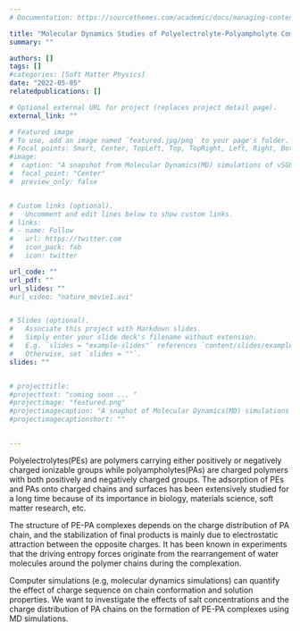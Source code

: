 ```yaml
---
# Documentation: https://sourcethemes.com/academic/docs/managing-content/

title: "Molecular Dynamics Studies of Polyelectrolyte-Polyampholyte Complexes"
summary: ""

authors: []
tags: []
#categories: [Soft Matter Physics]
date: "2022-05-05" 
relatedpublications: []

# Optional external URL for project (replaces project detail page).
external_link: ""

# Featured image
# To use, add an image named `featured.jpg/png` to your page's folder.
# Focal points: Smart, Center, TopLeft, Top, TopRight, Left, Right, BottomLeft, Bottom, BottomRight.
#image: 
#  caption: "A snapshot from Molecular Dynamics(MD) simulations of vSGLT"
#  focal_point: "Center"
#  preview_only: false


# Custom links (optional).
#   Uncomment and edit lines below to show custom links.
# links:
# - name: Follow
#   url: https://twitter.com
#   icon_pack: fab
#   icon: twitter

url_code: ""
url_pdf: ""
url_slides: ""
#url_video: "nature_movie1.avi"


# Slides (optional).
#   Associate this project with Markdown slides.
#   Simply enter your slide deck's filename without extension.
#   E.g. `slides = "example-slides"` references `content/slides/example-slides.md`.
#   Otherwise, set `slides = ""`.
slides: ""


# projecttitle: 
#projecttext: "coming soon ... "
#projectimage: "featured.png"
#projectimagecaption: "A snaphot of Molecular Dynamics(MD) simulations of vSGLT"
#projectimagecaptionshort: ""


---
```


Polyelectrolytes(PEs) are polymers carrying either positively or negatively charged ionizable groups while polyampholytes(PAs) are charged polymers with both positively and negatively charged groups. The adsorption of PEs and PAs onto charged chains and surfaces has been extensively studied for a long time because of its importance in biology, materials science, soft matter research, etc. 

The structure of PE-PA complexes depends on the charge distribution of PA chain, and the stabilization of final products is mainly due to electrostatic attraction between the opposite charges. It has been known in experiments that the driving entropy forces originate from the rearrangement of water molecules around the polymer chains during the complexation. 

Computer simulations (e.g, molecular dynamics simulations) can quantify the effect of charge sequence on chain conformation and solution properties. We want to investigate the effects of salt concentrations and the charge distribution of PA chains on the formation of PE-PA complexes using MD simulations.



